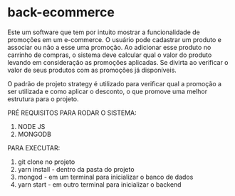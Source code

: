 # back-ecommerce

Este  um software que tem por intuito mostrar a funcionalidade de promoções em um e-commerce. O usuário pode cadastrar um produto e associar ou não a esse uma promoção. Ao adicionar esse produto no carrinho de compras, o sistema deve calcular qual o valor do produto levando em consideração as promoções aplicadas. Se divirta ao verificar o valor de seus produtos com as promoções já disponíveis. 

O padrão de projeto strategy é utilizado para verificar qual a promoção a ser utilizada e como aplicar o desconto, o que promove uma melhor estrutura para o projeto.

PRÉ REQUISITOS PARA RODAR O SISTEMA:

1) NODE JS
2) MONGODB

PARA EXECUTAR:
1) git clone no projeto
2) yarn install - dentro da pasta do projeto
3) mongod - em um terminal para inicializar o banco de dados
4) yarn start - em outro terminal para inicializar o backend
